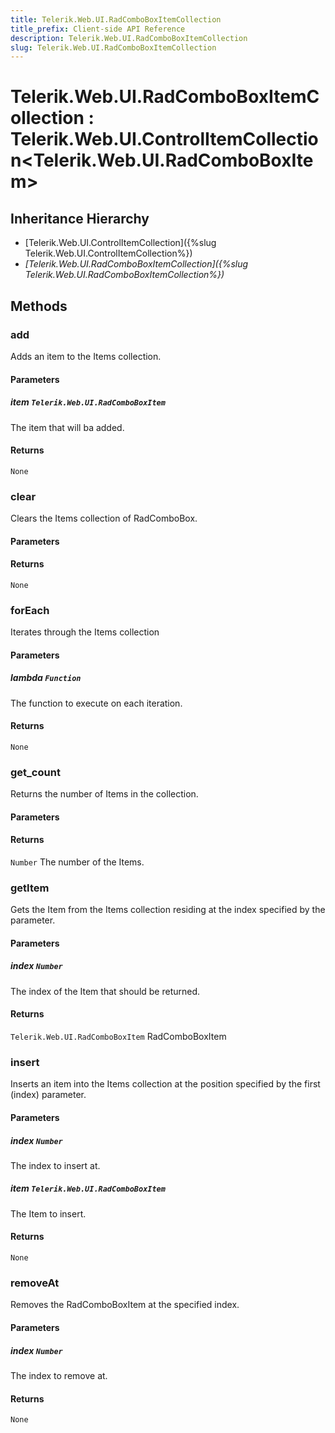 ```yaml
---
title: Telerik.Web.UI.RadComboBoxItemCollection
title_prefix: Client-side API Reference
description: Telerik.Web.UI.RadComboBoxItemCollection
slug: Telerik.Web.UI.RadComboBoxItemCollection
---
```


# Telerik.Web.UI.RadComboBoxItemCollection : Telerik.Web.UI.ControlItemCollection<Telerik.Web.UI.RadComboBoxItem>

## Inheritance Hierarchy

* [Telerik.Web.UI.ControlItemCollection]({%slug Telerik.Web.UI.ControlItemCollection%})
* *[Telerik.Web.UI.RadComboBoxItemCollection]({%slug Telerik.Web.UI.RadComboBoxItemCollection%})*


## Methods

### add

Adds an item to the Items collection. 

#### Parameters

##### item `Telerik.Web.UI.RadComboBoxItem`

The item that will ba added.

#### Returns

`None` 

### clear

Clears the Items collection of RadComboBox.

#### Parameters

#### Returns

`None` 

### forEach

Iterates through the Items collection

#### Parameters

##### lambda `Function`

The function to execute on each iteration.

#### Returns

`None` 

### get_count

Returns the number of Items in the collection.

#### Parameters

#### Returns

`Number` The number of the Items.

### getItem

Gets the Item from the Items collection residing at the index specified by the parameter.

#### Parameters

##### index `Number`

The index of the Item that should be returned.

#### Returns

`Telerik.Web.UI.RadComboBoxItem` RadComboBoxItem

### insert

Inserts an item into the Items collection at the position specified by the first (index) parameter.

#### Parameters

##### index `Number`

The index to insert at.

##### item `Telerik.Web.UI.RadComboBoxItem`

The Item to insert.

#### Returns

`None` 

### removeAt

Removes the RadComboBoxItem at the specified index.

#### Parameters

##### index `Number`

 The index to remove at.

#### Returns

`None` 


